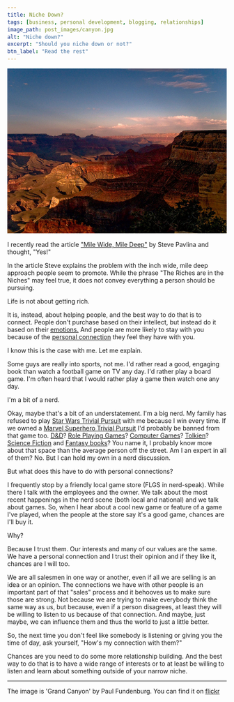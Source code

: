 ```yaml
---
title: Niche Down?
tags: [business, personal development, blogging, relationships]
image_path: post_images/canyon.jpg
alt: "Niche down?"
excerpt: "Should you niche down or not?"
btn_label: "Read the rest"
---
```

![canyon][image]

I recently read the article ["Mile Wide, Mile Deep"][mile_wide] by Steve Pavlina and thought, "Yes!"

In the article Steve explains the problem with the inch wide, mile deep approach people seem to promote. While the phrase "The Riches are in the Niches" may feel true, it does not convey everything a person should be pursuing.

Life is not about getting rich.

It is, instead, about helping people, and the best way to do that is to connect. People don't purchase based on their intellect, but instead do it based on their [emotions.][emotions] And people are more likely to stay with you because of the [personal connection][connection] they feel they have with you.

I know this is the case with me. Let me explain.

Some guys are really into sports, not me. I'd rather read a good, engaging book than watch a football game on TV any day. I'd rather play a board game. I'm often heard that I would rather play a game then watch one any day.

I'm a bit of a nerd.

Okay, maybe that's a bit of an understatement. I'm a big nerd. My family has refused to play [Star Wars Trivial Pursuit][trivial_pursuit] with me because I win every time. If we owned a [Marvel Superhero Trivial Pursuit][marvel] I'd probably be banned from that game too. [D&D][dnd]? [Role Playing Games][drive_through]? [Computer Games][blizzard]? [Tolkien][tolkien]? [Science Fiction][dune] and [Fantasy books][brandon]? You name it, I probably know more about that space than the average person off the street. Am I an expert in all of them? No. But I can hold my own in a nerd discussion.

But what does this have to do with personal connections?

I frequently stop by a friendly local game store (FLGS in nerd-speak). While there I talk with the employees and the owner. We talk about the most recent happenings in the nerd scene (both local and national) and we talk about games. So, when I hear about a cool new game or feature of a game I've played, when the people at the store say it's a good game, chances are I'll buy it.

Why?

Because I trust them. Our interests and many of our values are the same. We have a personal connection and I trust their opinion and if they like it, chances are I will too.

We are all salesmen in one way or another, even if all we are selling is an idea or an opinion. The connections we have with other people is an important part of that "sales" process and it behooves us to make sure those are strong. Not because we are trying to make everybody think the same way as us, but because, even if a person disagrees, at least they will be willing to listen to us because of that connection. And maybe, just maybe, we can influence them and thus the world to just a little better.

So, the next time you don't feel like somebody is listening or giving you the time of day, ask yourself, "How's my connection with them?"

Chances are you need to do some more relationship building. And the best way to do that is to have a wide range of interests or to at least be willing to listen and learn about something outside of your narrow niche.

[mile_wide]: http://www.stevepavlina.com/blog/2016/12/mile-wide-mile-deep/
[emotions]: https://www.psychologytoday.com/blog/inside-the-consumer-mind/201302/how-emotions-influence-what-we-buy
[connection]: https://www.newvoicemedia.com/news/corporate/businesses-underestimate-impact-in-a-personal-connection-according-to-newvoicemedia-study
[trivial_pursuit]: http://www.amazon.com/dp/B000050AWW/?tag=digitalbias-20
[marvel]: http://www.amazon.com/dp/B00V42YPLS/?tag=digitalbias-20
[tolkien]: https://www.amazon.com/J.R.R.-Tolkien/e/B000ARC6KA/?tag=digitalbias-20
[dnd]: https://dnd.wizards.com/
[drive_through]: http://www.drivethrurpg.com
[blizzard]: http://www.blizzard.com/
[dune]: http://www.amazon.com/dp/0441172717/?tag=digitalbias-20
[brandon]: https://www.amazon.com/Brandon-Sanderson/e/B001IGFHW6/?tag=digitalbias-20

---
The image is 'Grand Canyon' by Paul Fundenburg. You can find it on [flickr][flickr]

[flickr]: https://www.flickr.com/photos/fundenburg/2615404244
[image]: /images/post_images/canyon.jpg
